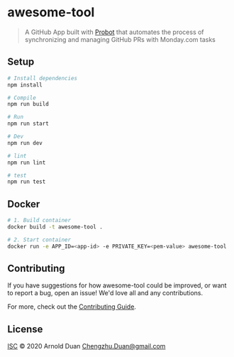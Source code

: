 # awesome-tool

> A GitHub App built with [Probot](https://github.com/probot/probot) that automates the process of synchronizing and managing GitHub PRs with Monday.com tasks

## Setup

```sh
# Install dependencies
npm install

# Compile
npm run build

# Run
npm run start

# Dev
npm run dev

# lint
npm run lint

# test
npm run test
```

## Docker

```sh
# 1. Build container
docker build -t awesome-tool .

# 2. Start container
docker run -e APP_ID=<app-id> -e PRIVATE_KEY=<pem-value> awesome-tool
```

## Contributing

If you have suggestions for how awesome-tool could be improved, or want to report a bug, open an issue! We'd love all and any contributions.

For more, check out the [Contributing Guide](CONTRIBUTING.md).

## License

[ISC](LICENSE) © 2020 Arnold Duan <Chengzhu.Duan@gmail.com>

